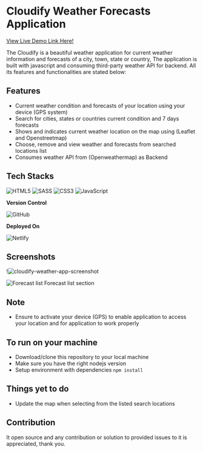# Cloudify Weather Forecasts Application

[View Live Demo Link Here!](https://cloudify-app.netlify.app/)

The Cloudify is a beautiful weather application for current weather information and forecasts of a city, town, state or country, The application is built with javascript and consuming third-party weather API for backend. All its features and functionalities are stated below:

## Features

- Current weather condition and forecasts of your location using your device (GPS system)
- Search for cities, states or countries current condition and 7 days forecasts
- Shows and indicates current weather location on the map using (Leaflet and Openstreetmap)
- Choose, remove and view weather and forecasts from searched locations list
- Consumes weather API from (Openweathermap) as Backend

## Tech Stacks

![HTML5](https://img.shields.io/badge/html5-%23E34F26.svg?style=for-the-badge&logo=html5&logoColor=white)
![SASS](https://img.shields.io/badge/SASS-hotpink.svg?style=for-the-badge&logo=SASS&logoColor=white)
![CSS3](https://img.shields.io/badge/css3-%231572B6.svg?style=for-the-badge&logo=css3&logoColor=white)
![JavaScript](https://img.shields.io/badge/javascript-%23323330.svg?style=for-the-badge&logo=javascript&logoColor=%23F7DF1E)

**Version Control**

![GitHub](https://img.shields.io/badge/github-%23121011.svg?style=for-the-badge&logo=github&logoColor=white)

**Deployed On**

![Netlify](https://img.shields.io/badge/netlify-%23000000.svg?style=for-the-badge&logo=netlify&logoColor=#00C7B7)

## Screenshots

!![cloudify-weather-app-screenshot](https://user-images.githubusercontent.com/101047579/192184483-fb16ea2f-15ac-4c77-8654-ad721f9a625f.png)

![Forecast list](https://user-images.githubusercontent.com/101047579/184637637-472d74a0-cf43-4ec5-9cb1-8e3a499d2de3.png)
Forecast list section

## Note

- Ensure to activate your device (GPS) to enable application to access your location and for application to work properly

## To run on your machine

- Download/clone this repository to your local machine
- Make sure you have the right nodejs version
- Setup environment with dependencies `npm install`

## Things yet to do

- Update the map when selecting from the listed search locations

## Contribution

It open source and any contribution or solution to provided issues to it is appreciated, thank you.
